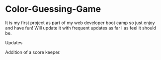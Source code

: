 # Color-Guessing-Game
It is my first project as part of my web developer boot camp so just enjoy and have fun! Will update it with frequent updates as far I as feel it should be. 

Updates

Addition of a score keeper.
